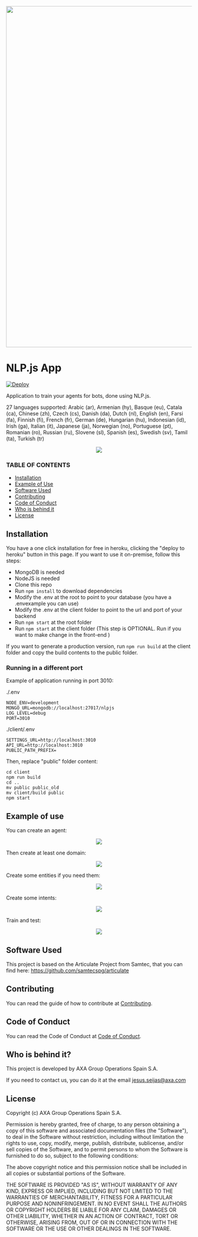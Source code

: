 <div align="center">
<img src="./screenshots/nlplogo.gif" width="925" height="auto"/>
</div>

# NLP.js App

[![Deploy](https://www.herokucdn.com/deploy/button.svg)](https://heroku.com/deploy)

Application to train your agents for bots, done using NLP.js.

27 languages supported: Arabic (ar), Armenian (hy), Basque (eu), Catala (ca), Chinese (zh), Czech (cs), Danish (da), Dutch (nl), English (en), Farsi (fa), Finnish (fi), French (fr), German (de), Hungarian (hu), Indonesian (id), Irish (ga), Italian (it), Japanese (ja), Norwegian (no), Portuguese (pt), Romanian (ro), Russian (ru), Slovene (sl), Spanish (es), Swedish (sv), Tamil (ta), Turkish (tr)

<div align="center">
<img src="./screenshots/demonlp.gif" width="auto" height="auto"/>
</div>

### TABLE OF CONTENTS

<!--ts-->

- [Installation](#installation)
- [Example of Use](#example-of-use)
- [Software Used](#software-used)
- [Contributing](#contributing)
- [Code of Conduct](#code-of-conduct)
- [Who is behind it](#who-is-behind-it)
- [License](#license.md)
  <!--te-->

## Installation

You have a one click installation for free in heroku, clicking the "deploy to heroku" button in this page.
If you want to use it on-premise, follow this steps:

- MongoDB is needed
- NodeJS is needed
- Clone this repo
- Run `npm install` to download dependencies
- Modify the .env at the root to point to your database (you have a .envexample you can use)
- Modify the .env at the client folder to point to the url and port of your backend
- Run `npm start` at the root folder
- Run `npm start` at the client folder (This step is OPTIONAL. Run if you want to make change in the front-end )

If you want to generate a production version, run `npm run build` at the client folder and copy the build contents to the public folder.

### Running in a different port

Example of application running in port 3010:

./.env
```
NODE_ENV=development
MONGO_URL=mongodb://localhost:27017/nlpjs
LOG_LEVEL=debug
PORT=3010
```

./client/.env
```
SETTINGS_URL=http://localhost:3010
API_URL=http://localhost:3010
PUBLIC_PATH_PREFIX=
```

Then, replace "public" folder content:
```
cd client
npm run build
cd ..
mv public public_old
mv client/build public
npm start
```

## Example of use

You can create an agent:

<div align="center">
<img src="./screenshots/create-agent.png" width="auto" height="auto"/>
</div>

Then create at least one domain:

<div align="center">
<img src="./screenshots/create-domain.png" width="auto" height="auto"/>
</div>

Create some entities if you need them:

<div align="center">
<img src="./screenshots/create-entity.png" width="auto" height="auto"/>
</div>

Create some intents:

<div align="center">
<img src="./screenshots/create-intent.png" width="auto" height="auto"/>
</div>

Train and test:

<div align="center">
<img src="./screenshots/train.png" width="auto" height="auto"/>
</div>

## Software Used

This project is based on the Articulate Project from Samtec, that you can find here: https://github.com/samtecspg/articulate

## Contributing

You can read the guide of how to contribute at [Contributing](https://github.com/axa-group/nlp.js-app/blob/master/CONTRIBUTING.md).

## Code of Conduct

You can read the Code of Conduct at [Code of Conduct](https://github.com/axa-group/nlp.js-app/blob/master/CODE_OF_CONDUCT.md).

## Who is behind it?

This project is developed by AXA Group Operations Spain S.A.

If you need to contact us, you can do it at the email jesus.seijas@axa.com

## License

Copyright (c) AXA Group Operations Spain S.A.

Permission is hereby granted, free of charge, to any person obtaining
a copy of this software and associated documentation files (the
"Software"), to deal in the Software without restriction, including
without limitation the rights to use, copy, modify, merge, publish,
distribute, sublicense, and/or sell copies of the Software, and to
permit persons to whom the Software is furnished to do so, subject to
the following conditions:

The above copyright notice and this permission notice shall be
included in all copies or substantial portions of the Software.

THE SOFTWARE IS PROVIDED "AS IS", WITHOUT WARRANTY OF ANY KIND,
EXPRESS OR IMPLIED, INCLUDING BUT NOT LIMITED TO THE WARRANTIES OF
MERCHANTABILITY, FITNESS FOR A PARTICULAR PURPOSE AND
NONINFRINGEMENT. IN NO EVENT SHALL THE AUTHORS OR COPYRIGHT HOLDERS BE
LIABLE FOR ANY CLAIM, DAMAGES OR OTHER LIABILITY, WHETHER IN AN ACTION
OF CONTRACT, TORT OR OTHERWISE, ARISING FROM, OUT OF OR IN CONNECTION
WITH THE SOFTWARE OR THE USE OR OTHER DEALINGS IN THE SOFTWARE.
